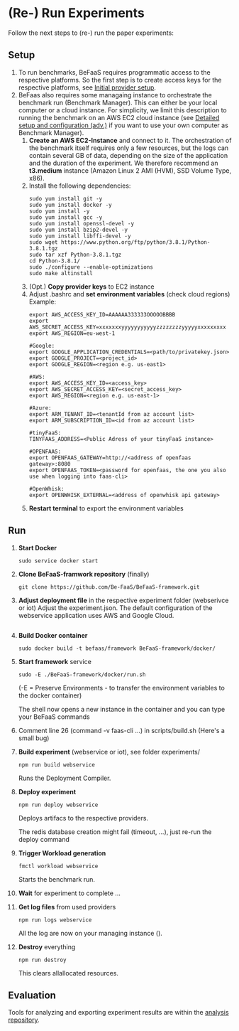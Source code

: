 # (Re-) Run Experiments

Follow the next steps to (re-) run the paper experiments:

## Setup

1. To run benchmarks, BeFaaS requires programmatic access to the respective platforms. So the first step is to create access keys for the respective platforms, see [Initial provider setup](providerSetup.md). 
2. BeFaas also requires some managaing instance to orchestrate the benchmark run (Benchmark Manager). This can either be your local computer or a cloud instance. For simplicity, we limit this description to running the benchmark on an AWS EC2 cloud instance (see [Detailed setup and configuration (adv.)](details.md) if you want to use your own computer as Benchmark Manager).
	1. **Create an AWS EC2-Instance** and connect to it. The orchestration of the benchmark itself requires only a few resources, but the logs can contain several GB of data, depending on the size of the application and the duration of the experiment. We therefore recommend an **t3.medium** instance (Amazon Linux 2 AMI (HVM), SSD Volume Type, x86). 
	2. Install the following dependencies:
		```
		sudo yum install git -y
		sudo yum install docker -y 
		sudo yum install -y 
		sudo yum install gcc -y 
		sudo yum install openssl-devel -y 
		sudo yum install bzip2-devel -y 
		sudo yum install libffi-devel -y
		sudo wget https://www.python.org/ftp/python/3.8.1/Python-3.8.1.tgz
		sudo tar xzf Python-3.8.1.tgz
		cd Python-3.8.1/
		sudo ./configure --enable-optimizations
		sudo make altinstall
		```
	3. (Opt.) **Copy provider keys** to EC2 instance
	4. Adjust .bashrc and **set environment variables** (check cloud regions)
		Example:
		```
		export AWS_ACCESS_KEY_ID=AAAAAA333333OOOOOBBBB
		export AWS_SECRET_ACCESS_KEY=xxxxxxxyyyyyyyyyyyzzzzzzzzyyyyyxxxxxxxxx
		export AWS_REGION=eu-west-1
		
		#Google:
		export GOOGLE_APPLICATION_CREDENTIALS=<path/to/privatekey.json>
		export GOOGLE_PROJECT=<project_id>
		export GOOGLE_REGION=<region e.g. us-east1>
		
		#AWS:
		export AWS_ACCESS_KEY_ID=<access_key>
		export AWS_SECRET_ACCESS_KEY=<secret_access_key>
		export AWS_REGION=<region e.g. us-east-1>
		
		#Azure:
		export ARM_TENANT_ID=<tenantId from az account list>
		export ARM_SUBSCRIPTION_ID=<id from az account list>
		
		#tinyFaaS:
		TINYFAAS_ADDRESS=<Public Adress of your tinyFaaS instance>
		
		#OPENFAAS:
		export OPENFAAS_GATEWAY=http://<address of openfaas gateway>:8080
		export OPENFAAS_TOKEN=<password for openfaas, the one you also use when logging into faas-cli>
		
		#OpenWhisk:
		export OPENWHISK_EXTERNAL=<address of openwhisk api gateway>
		```
	5. **Restart terminal** to export the environment variables 


## Run

1. **Start Docker**
	```
	sudo service docker start
	```	
2. **Clone BeFaaS-framwork repository** (finally)
	```
	git clone https://github.com/Be-FaaS/BeFaaS-framework.git
3. **Adjust deployment file** in the respective experiment folder (webserivce or iot)
	Adjust the experiment.json. The default configuration of the webservice application uses AWS and Google Cloud.
	```
4. **Build Docker container**
	```
	sudo docker build -t befaas/framework BeFaaS-framework/docker/
	```
5. **Start framework** service
	```
	sudo -E ./BeFaaS-framework/docker/run.sh
	```
	(-E = Preserve Environments - to transfer the environment variables to the docker container)
	
	The shell now opens a new instance in the container and you can type your BeFaaS commands

6. Comment line 26 (command -v faas-cli ...) in scripts/build.sh (Here's a small bug)
6. **Build experiment** (webservice or iot), see folder experiments/
	```
	npm run build webservice
	```
	Runs the Deployment Compiler.
7. **Deploy experiment**
	```
	npm run deploy webservice
	```
	Deploys artifacs to the respective providers. 
	
	The redis database creation might fail (timeout, ...), just re-run the deploy command 
8. **Trigger Workload generation**
	```
	fmctl workload webservice
	```
	Starts the benchmark run. 
9. **Wait** for experiment to complete ... 
10. **Get log files** from used providers
	```
	npm run logs webservice
	```
	All the log are now on your managing instance ().
11. **Destroy** everything
	```
	npm run destroy
	```
	This clears allallocated resources. 


## Evaluation

Tools for analyzing and exporting experiment results are within the [analysis repository](https://github.com/Be-FaaS/BeFaaS-analysis).